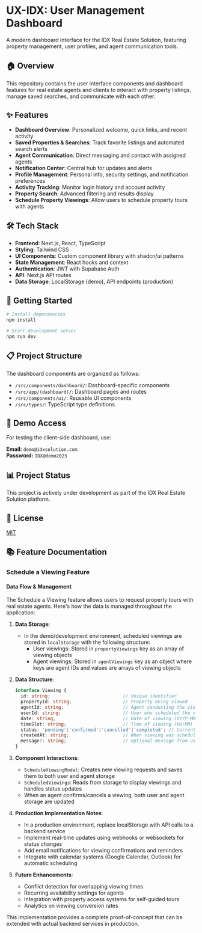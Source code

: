 # UX-IDX: User Management Dashboard

A modern dashboard interface for the IDX Real Estate Solution, featuring property management, user profiles, and agent communication tools.

## 🏠 Overview

This repository contains the user interface components and dashboard features for real estate agents and clients to interact with property listings, manage saved searches, and communicate with each other.

## ✨ Features

- **Dashboard Overview**: Personalized welcome, quick links, and recent activity
- **Saved Properties & Searches**: Track favorite listings and automated search alerts
- **Agent Communication**: Direct messaging and contact with assigned agents
- **Notification Center**: Central hub for updates and alerts
- **Profile Management**: Personal info, security settings, and notification preferences
- **Activity Tracking**: Monitor login history and account activity
- **Property Search**: Advanced filtering and results display
- **Schedule Property Viewings**: Allow users to schedule property tours with agents

## 🛠️ Tech Stack

- **Frontend**: Next.js, React, TypeScript
- **Styling**: Tailwind CSS
- **UI Components**: Custom component library with shadcn/ui patterns
- **State Management**: React hooks and context
- **Authentication**: JWT with Supabase Auth
- **API**: Next.js API routes
- **Data Storage**: LocalStorage (demo), API endpoints (production)

## 🚀 Getting Started

```bash
# Install dependencies
npm install

# Start development server
npm run dev
```

## 📋 Project Structure

The dashboard components are organized as follows:

- `/src/components/dashboard/`: Dashboard-specific components
- `/src/app/(dashboard)/`: Dashboard pages and routes
- `/src/components/ui/`: Reusable UI components
- `/src/types/`: TypeScript type definitions

## 🔐 Demo Access

For testing the client-side dashboard, use:

**Email:** `demo@idxsolution.com`  
**Password:** `IDX@demo2023`

## 📊 Project Status

This project is actively under development as part of the IDX Real Estate Solution platform.

## 📝 License

[MIT](LICENSE)

## 📚 Feature Documentation

### Schedule a Viewing Feature

#### Data Flow & Management

The Schedule a Viewing feature allows users to request property tours with real estate agents. Here's how the data is managed throughout the application:

1. **Data Storage**:
   - In the demo/development environment, scheduled viewings are stored in `localStorage` with the following structure:
     - User viewings: Stored in `propertyViewings` key as an array of viewing objects
     - Agent viewings: Stored in `agentViewings` key as an object where keys are agent IDs and values are arrays of viewing objects

2. **Data Structure**:
   ```typescript
   interface Viewing {
     id: string;                           // Unique identifier
     propertyId: string;                   // Property being viewed
     agentId: string;                      // Agent conducting the viewing
     userId: string;                       // User who scheduled the viewing
     date: string;                         // Date of viewing (YYYY-MM-DD)
     timeSlot: string;                     // Time of viewing (HH:MM)
     status: 'pending'|'confirmed'|'cancelled'|'completed'; // Current status
     createdAt: string;                    // When viewing was scheduled
     message?: string;                     // Optional message from user
   }
   ```

3. **Component Interactions**:
   - `ScheduleViewingModal`: Creates new viewing requests and saves them to both user and agent storage
   - `ScheduledViewings`: Reads from storage to display viewings and handles status updates
   - When an agent confirms/cancels a viewing, both user and agent storage are updated

4. **Production Implementation Notes**:
   - In a production environment, replace localStorage with API calls to a backend service
   - Implement real-time updates using webhooks or websockets for status changes
   - Add email notifications for viewing confirmations and reminders
   - Integrate with calendar systems (Google Calendar, Outlook) for automatic scheduling

5. **Future Enhancements**:
   - Conflict detection for overlapping viewing times
   - Recurring availability settings for agents
   - Integration with property access systems for self-guided tours
   - Analytics on viewing conversion rates

This implementation provides a complete proof-of-concept that can be extended with actual backend services in production.
